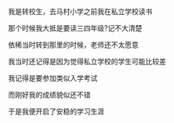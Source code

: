 我是转校生，去马村小学之前我在私立学校读书

那个时候我大抵是要读三四年级?记不大清楚

依稀当时转到那里的时候，老师还不太愿意

我当时还记得是因为觉得私立学校的学生可能比较差

我记得是要参加类似入学考试

而刚好我的成绩貌似还不错

于是我便开启了安稳的学习生涯